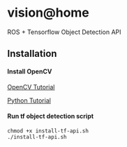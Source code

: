 # vision@home

ROS + Tensorflow Object Detection API

## Installation

#### Install OpenCV

[OpenCV Tutorial](http://docs.opencv.org/2.4/doc/tutorials/introduction/linux_install/linux_install.html)

[Python Tutorial](http://www.pyimagesearch.com/2016/10/24/ubuntu-16-04-how-to-install-opencv/)

#### Run tf object detection script

```shell
chmod +x install-tf-api.sh
./install-tf-api.sh
```


